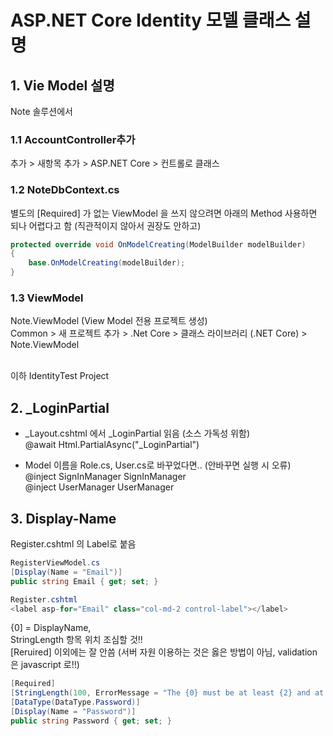 # ASP.NET Core Identity 모델 클래스 설명

## 1. Vie Model 설명
 Note 솔루션에서 
### 1.1 AccountController추가 
추가 > 새항목 추가 > ASP.NET Core > 컨트롤로 클래스

### 1.2 NoteDbContext.cs
별도의 [Required] 가 없는 ViewModel 을 쓰지 않으려면 아래의 Method 사용하면 되나 어렵다고 함 (직관적이지 않아서 권장도 안하고)
```c#
protected override void OnModelCreating(ModelBuilder modelBuilder)
{
    base.OnModelCreating(modelBuilder);
}
```
### 1.3 ViewModel
Note.ViewModel (View Model 전용 프로젝트 생성)
<br> Common > 새 프로젝트 추가 > .Net Core > 클래스 라이브러리 (.NET Core) > Note.ViewModel


<br> 이하 IdentityTest Project

## 2.  _LoginPartial
 - _Layout.cshtml 에서 _LoginPartial 읽음 (소스 가독성 위함)
 <br> @await Html.PartialAsync("_LoginPartial")

-  Model 이름을 Role.cs, User.cs로 바꾸었다면.. (안바꾸면 실행 시 오류)
<br> @inject SignInManager<User> SignInManager
<br> @inject UserManager<User> UserManager

 
## 3. Display-Name
Register.cshtml 의 Label로 붙음
```c#
RegisterViewModel.cs
[Display(Name = "Email")]
public string Email { get; set; }

Register.cshtml
<label asp-for="Email" class="col-md-2 control-label"></label>
```

{0] = DisplayName, 
<br> StringLength 항목 위치 조심할 것!!
<br> [Reruired] 이외에는 잘 안씀 (서버 자원 이용하는 것은 옳은 방법이 아님, validation 은 javascript 로!!)
```c#
[Required]
[StringLength(100, ErrorMessage = "The {0} must be at least {2} and at max {1} characters long.", MinimumLength = 6)]
[DataType(DataType.Password)]
[Display(Name = "Password")]
public string Password { get; set; }
```
